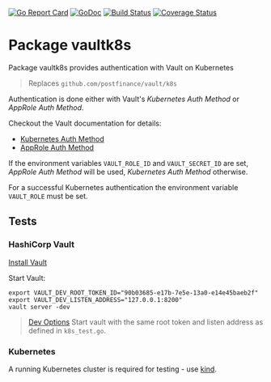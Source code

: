[![Go Report Card](https://goreportcard.com/badge/github.com/postfinance/vaultk8s)](https://goreportcard.com/report/github.com/postfinance/vaultk8s)
[![GoDoc](https://godoc.org/github.com/postfinance/vaultk8s?status.svg)](https://godoc.org/github.com/postfinance/vaultk8s)
[![Build Status](https://github.com/postfinance/vaultk8s/workflows/build/badge.svg)](https://github.com/postfinance/vaultk8s/actions)
[![Coverage Status](https://coveralls.io/repos/github/postfinance/vaultk8s/badge.svg?branch=master)](https://coveralls.io/github/postfinance/vaultk8s?branch=master)


# Package vaultk8s

Package vaultk8s provides authentication with Vault on Kubernetes

> Replaces `github.com/postfinance/vault/k8s`

Authentication is done either with Vault's  *Kubernetes Auth Method* or *AppRole Auth Method*.

Checkout the Vault documentation for details:
- [Kubernetes Auth Method](https://www.vaultproject.io/docs/auth/kubernetes)
- [AppRole Auth Method](https://www.vaultproject.io/docs/auth/approle)

If the environment variables `VAULT_ROLE_ID` and `VAULT_SECRET_ID` are set, *AppRole Auth Method* will be used, *Kubernetes Auth Method* otherwise.

For a successful Kubernetes authentication the environment variable `VAULT_ROLE` must be set.

## Tests

### HashiCorp Vault

[Install Vault](https://www.vaultproject.io/docs/install)

Start Vault:
```
export VAULT_DEV_ROOT_TOKEN_ID="90b03685-e17b-7e5e-13a0-e14e45baeb2f"
export VAULT_DEV_LISTEN_ADDRESS="127.0.0.1:8200"
vault server -dev
```
> [Dev Options](https://www.vaultproject.io/docs/commands/server#dev-options)
> Start vault with the same root token and listen address as defined in `k8s_test.go`.

### Kubernetes
A running Kubernetes cluster is required for testing - use [kind](https://kind.sigs.k8s.io/docs/user/quick-start/).


